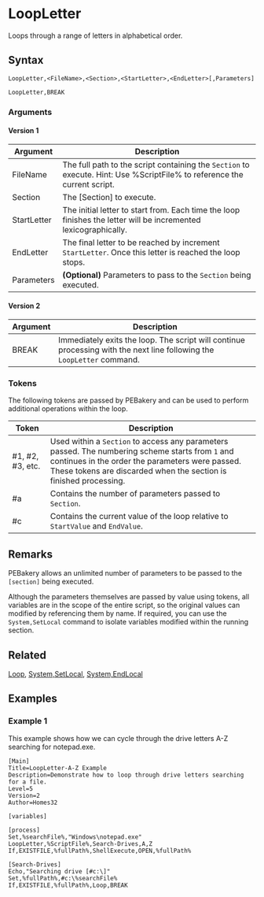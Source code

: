# LoopLetter

Loops through a range of letters in alphabetical order.

## Syntax

```pebakery
LoopLetter,<FileName>,<Section>,<StartLetter>,<EndLetter>[,Parameters]
```

```pebakery
LoopLetter,BREAK
```

### Arguments

#### Version 1

| Argument | Description |
| --- | --- |
| FileName | The full path to the script containing the `Section` to execute. Hint: Use %ScriptFile% to reference the current script. |
| Section | The [Section] to execute. |
| StartLetter | The initial letter to start from. Each time the loop finishes the letter will be incremented lexicographically. |
| EndLetter |  The final letter to be reached by increment `StartLetter`. Once this letter is reached the loop stops. |
| Parameters | **(Optional)** Parameters to pass to the `Section` being executed. |

#### Version 2

| Argument | Description |
| --- | --- |
| BREAK | Immediately exits the loop. The script will continue processing with the next line following the `LoopLetter` command. |

### Tokens

The following tokens are passed by PEBakery and can be used to perform additional operations within the loop.

| Token | Description |
| --- | --- |
| #1, #2, #3, etc. | Used within a `Section` to access any parameters passed. The numbering scheme starts from `1` and continues in the order the parameters were passed. These tokens are discarded when the section is finished processing. |
| #a | Contains the number of parameters passed to `Section`. |
| #c | Contains the current value of the loop relative to `StartValue` and `EndValue`. |

## Remarks

PEBakery allows an unlimited number of parameters to be passed to the `[section]` being executed.

Although the parameters themselves are passed by value using tokens, all variables are in the scope of the entire script, so the original values can modified by referencing them by name. If required, you can use the `System,SetLocal` command to isolate variables modified within the running section.

## Related

[Loop](./Loop.md), [System,SetLocal](../System/SetLocal.md), [System,EndLocal](../System/EndLocal.md)

## Examples

### Example 1

This example shows how we can cycle through the drive letters A-Z searching for notepad.exe.

```pebakery
[Main]
Title=LoopLetter-A-Z Example
Description=Demonstrate how to loop through drive letters searching for a file.
Level=5
Version=2
Author=Homes32

[variables]

[process]
Set,%searchFile%,"Windows\notepad.exe"
LoopLetter,%ScriptFile%,Search-Drives,A,Z
If,EXISTFILE,%fullPath%,ShellExecute,OPEN,%fullPath%

[Search-Drives]
Echo,"Searching drive [#c:\]"
Set,%fullPath%,#c:\%searchFile%
If,EXISTFILE,%fullPath%,Loop,BREAK
```